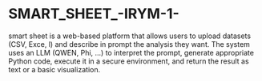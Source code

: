 # SMART_SHEET_-IRYM-1-
smart sheet is a web-based platform that allows users to upload datasets (CSV, Exce, l) and describe in prompt the analysis they want.   The system uses an LLM (QWEN, Phi, ...) to interpret the prompt, generate appropriate Python code, execute it in a secure environment, and return the result as text or a basic visualization.
